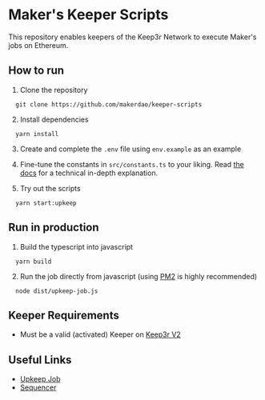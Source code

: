 # Maker's Keeper Scripts

This repository enables keepers of the Keep3r Network to execute Maker's jobs on Ethereum.

## How to run

1. Clone the repository

```
  git clone https://github.com/makerdao/keeper-scripts
```

2. Install dependencies

```
  yarn install
```

3. Create and complete the `.env` file using `env.example` as an example

4. Fine-tune the constants in `src/constants.ts` to your liking. Read [the docs](https://docs.keep3r.network/keeper-scripts) for a technical in-depth explanation.

5. Try out the scripts

```
  yarn start:upkeep
```

## Run in production

1. Build the typescript into javascript

```
  yarn build
```

2. Run the job directly from javascript (using [PM2](https://github.com/Unitech/pm2) is highly recommended)

```
  node dist/upkeep-job.js
```

## Keeper Requirements

- Must be a valid (activated) Keeper on [Keep3r V2](https://etherscan.io/address/0xeb02addCfD8B773A5FFA6B9d1FE99c566f8c44CC)

## Useful Links

- [Upkeep Job](https://etherscan.io/address/0x5D469E1ef75507b0E0439667ae45e280b9D81B9C)
- [Sequencer](https://etherscan.io/address/0x9566eB72e47E3E20643C0b1dfbEe04Da5c7E4732)
